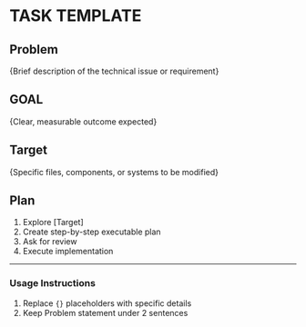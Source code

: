 # TASK TEMPLATE

## Problem
{Brief description of the technical issue or requirement}

## GOAL
{Clear, measurable outcome expected}

## Target
{Specific files, components, or systems to be modified}

## Plan
1. Explore [Target] 
2. Create step-by-step executable plan
3. Ask for review
4. Execute implementation

---

### Usage Instructions
1. Replace `{}` placeholders with specific details
2. Keep Problem statement under 2 sentences

